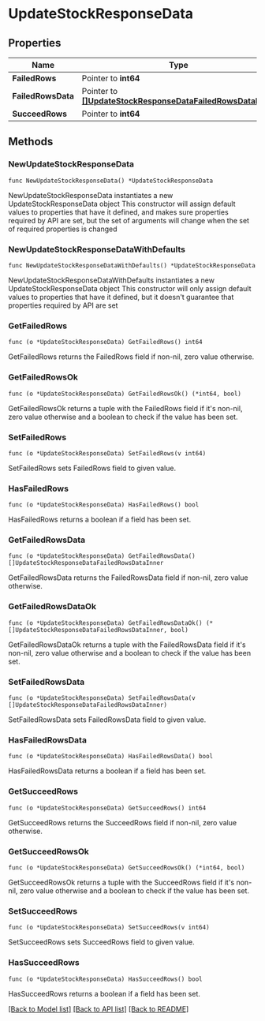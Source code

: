 # UpdateStockResponseData

## Properties

Name | Type | Description | Notes
------------ | ------------- | ------------- | -------------
**FailedRows** | Pointer to **int64** |  | [optional] 
**FailedRowsData** | Pointer to [**[]UpdateStockResponseDataFailedRowsDataInner**](UpdateStockResponseDataFailedRowsDataInner.md) |  | [optional] 
**SucceedRows** | Pointer to **int64** |  | [optional] 

## Methods

### NewUpdateStockResponseData

`func NewUpdateStockResponseData() *UpdateStockResponseData`

NewUpdateStockResponseData instantiates a new UpdateStockResponseData object
This constructor will assign default values to properties that have it defined,
and makes sure properties required by API are set, but the set of arguments
will change when the set of required properties is changed

### NewUpdateStockResponseDataWithDefaults

`func NewUpdateStockResponseDataWithDefaults() *UpdateStockResponseData`

NewUpdateStockResponseDataWithDefaults instantiates a new UpdateStockResponseData object
This constructor will only assign default values to properties that have it defined,
but it doesn't guarantee that properties required by API are set

### GetFailedRows

`func (o *UpdateStockResponseData) GetFailedRows() int64`

GetFailedRows returns the FailedRows field if non-nil, zero value otherwise.

### GetFailedRowsOk

`func (o *UpdateStockResponseData) GetFailedRowsOk() (*int64, bool)`

GetFailedRowsOk returns a tuple with the FailedRows field if it's non-nil, zero value otherwise
and a boolean to check if the value has been set.

### SetFailedRows

`func (o *UpdateStockResponseData) SetFailedRows(v int64)`

SetFailedRows sets FailedRows field to given value.

### HasFailedRows

`func (o *UpdateStockResponseData) HasFailedRows() bool`

HasFailedRows returns a boolean if a field has been set.

### GetFailedRowsData

`func (o *UpdateStockResponseData) GetFailedRowsData() []UpdateStockResponseDataFailedRowsDataInner`

GetFailedRowsData returns the FailedRowsData field if non-nil, zero value otherwise.

### GetFailedRowsDataOk

`func (o *UpdateStockResponseData) GetFailedRowsDataOk() (*[]UpdateStockResponseDataFailedRowsDataInner, bool)`

GetFailedRowsDataOk returns a tuple with the FailedRowsData field if it's non-nil, zero value otherwise
and a boolean to check if the value has been set.

### SetFailedRowsData

`func (o *UpdateStockResponseData) SetFailedRowsData(v []UpdateStockResponseDataFailedRowsDataInner)`

SetFailedRowsData sets FailedRowsData field to given value.

### HasFailedRowsData

`func (o *UpdateStockResponseData) HasFailedRowsData() bool`

HasFailedRowsData returns a boolean if a field has been set.

### GetSucceedRows

`func (o *UpdateStockResponseData) GetSucceedRows() int64`

GetSucceedRows returns the SucceedRows field if non-nil, zero value otherwise.

### GetSucceedRowsOk

`func (o *UpdateStockResponseData) GetSucceedRowsOk() (*int64, bool)`

GetSucceedRowsOk returns a tuple with the SucceedRows field if it's non-nil, zero value otherwise
and a boolean to check if the value has been set.

### SetSucceedRows

`func (o *UpdateStockResponseData) SetSucceedRows(v int64)`

SetSucceedRows sets SucceedRows field to given value.

### HasSucceedRows

`func (o *UpdateStockResponseData) HasSucceedRows() bool`

HasSucceedRows returns a boolean if a field has been set.


[[Back to Model list]](../README.md#documentation-for-models) [[Back to API list]](../README.md#documentation-for-api-endpoints) [[Back to README]](../README.md)


